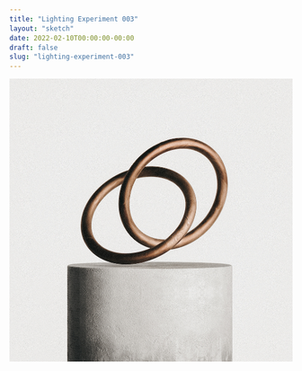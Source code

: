 ```yaml
---
title: "Lighting Experiment 003"
layout: "sketch"
date: 2022-02-10T00:00:00-00:00
draft: false
slug: "lighting-experiment-003"
---
```


![A set of rings intertwined sits upon a concrete pedestal.](/assets/sketches/lighting_experiment_001.jpg)